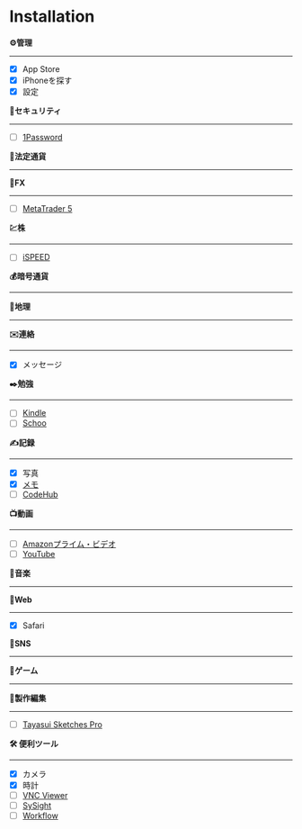 # Installation
**⚙管理**
- - -
* [x] App Store
* [x] iPhoneを探す
* [x] 設定

**🚨セキュリティ**
- - -
* [ ] [1Password](https://itunes.apple.com/jp/app/1password/id568903335?mt=8)

**🐚法定通貨**
- - -
**💸FX**
- - -
* [ ] [MetaTrader 5](https://itunes.apple.com/jp/app/metatrader-5/id413251709?mt=8)

**💹株**
- - -
* [ ] [iSPEED](https://itunes.apple.com/jp/app/ispeed-for-ipad-%E6%A5%BD%E5%A4%A9%E8%A8%BC%E5%88%B8%E3%81%AE%E6%A0%AA%E3%82%A2%E3%83%97%E3%83%AA/id421798565?mt=8)

**💰暗号通貨**
- - -
**🌋地理**
- - -
**✉️連絡**
- - -
* [x] メッセージ

**✒️勉強**
- - -
* [ ] [Kindle](https://itunes.apple.com/jp/app/kindle/id302584613?mt=8)
* [ ] [Schoo](https://itunes.apple.com/jp/app/schoo-%E5%8B%95%E7%94%BB%E5%AD%A6%E7%BF%92%E3%82%A2%E3%83%97%E3%83%AA/id903311774?mt=8)

**✍️記録**
- - -
* [x] 写真
* [x] [メモ](https://itunes.apple.com/jp/app/%E3%83%A1%E3%83%A2/id1110145109?mt=8)
* [ ] [CodeHub](https://itunes.apple.com/jp/app/codehub-a-client-for-github/id707173885?mt=8)

**📺動画**
- - -
* [ ] [Amazonプライム・ビデオ](https://itunes.apple.com/jp/app/amazon%E3%83%97%E3%83%A9%E3%82%A4%E3%83%A0-%E3%83%93%E3%83%87%E3%82%AA/id777564327?mt=8)
* [ ] [YouTube](https://itunes.apple.com/jp/app/youtube-%E8%A6%8B%E3%81%A6%E8%81%B4%E3%81%8F/id544007664?mt=8)

**🎷音楽**
- - -
**🏃Web**
- - -
* [x] Safari

**📵SNS**
- - -
**🎲ゲーム**
- - -
**🎨製作編集**
- - -
* [ ] [Tayasui Sketches Pro](https://itunes.apple.com/jp/app/tayasui-sketches-pro/id671867510?mt=8)

**🛠 便利ツール**
- - -
* [x] カメラ
* [x] 時計
* [ ] [VNC Viewer](https://itunes.apple.com/jp/app/vnc-viewer-remote-desktop/id352019548?mt=8)
* [ ] [SySight](https://itunes.apple.com/jp/app/sysight/id568731681?mt=8)
* [ ] [Workflow](https://itunes.apple.com/jp/app/workflow/id915249334?mt=8)
